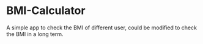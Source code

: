 # BMI-Calculator
A simple app to check the BMI of different user, could be modified to check the BMI in a long term.
